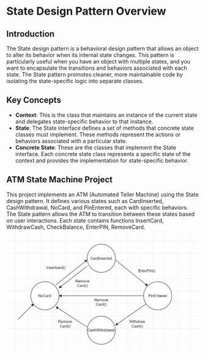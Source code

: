 # State Design Pattern Overview

## Introduction
The State design pattern is a behavioral design pattern that allows an object to alter its behavior when its internal state changes. This pattern is particularly useful when you have an object with multiple states, and you want to encapsulate the transitions and behaviors associated with each state. The State pattern promotes cleaner, more maintainable code by isolating the state-specific logic into separate classes.

## Key Concepts
- **Context**: This is the class that maintains an instance of the current state and delegates state-specific behavior to that instance.
- **State**: The State interface defines a set of methods that concrete state classes must implement. These methods represent the actions or behaviors associated with a particular state.
- **Concrete State**: These are the classes that implement the State interface. Each concrete state class represents a specific state of the context and provides the implementation for state-specific behavior.

## ATM State Machine Project

This project implements an ATM (Automated Teller Machine) using the State design pattern. It defines various states such as CardInserted, CashWithdrawal, NoCard, and PinEntered, each with specific behaviors. The State pattern allows the ATM to transition between these states based on user interactions. Each state contains functions InsertCard, WithdrawCash, CheckBalance, EnterPIN, RemoveCard.
![STatediagram](https://github.com/Sreelaxme/StateDesignPattern/blob/master/state.jpg)

